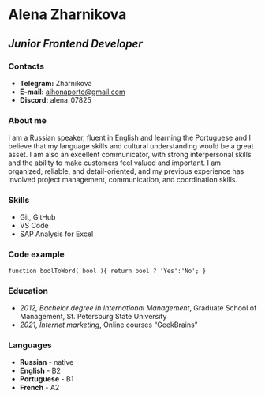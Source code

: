 # **Alena Zharnikova**

## ***Junior Frontend Developer***

### **Contacts**
+ **Telegram:** Zharnikova
+ **E-mail:** alhonaporto@gmail.com
+ **Discord:** alena_07825

### **About me**

I am a Russian speaker, fluent in English and learning the Portuguese and I believe that my language skills and cultural understanding would be a great asset. I am also an excellent communicator, with strong interpersonal skills and the ability to make customers feel valued and important. I am organized, reliable, and detail-oriented, and my previous experience has involved project management, communication, and coordination skills.

### **Skills**
+ Git, GitHub
+ VS Code
+ SAP Analysis for Excel

### **Code example**

`function boolToWord( bool ){
  return bool ? 'Yes':'No';
}`

### **Education**
* *2012, Bachelor degree in International Management*, Graduate School of Management, St. Petersburg State University
* *2021, Internet marketing*, Online courses “GeekBrains”

### **Languages**
+ **Russian** - native
+ **English** - B2
+ **Portuguese** - B1
+ **French** - A2
